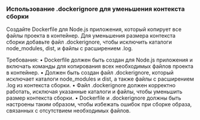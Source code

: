 
### Использование .dockerignore для уменьшения контекста сборки

Создайте Dockerfile для Node.js приложения, который копирует все файлы проекта в контейнер. Для уменьшения размера контекста сборки добавьте файл .dockerignore, чтобы исключить каталоги node_modules, dist, и файлы с расширением .log.

Требования:
•	Dockerfile должен быть создан для Node.js приложения и включать команды для копирования всех необходимых файлов проекта в контейнер.
•	Должен быть создан файл .dockerignore, который исключает каталоги node_modules и dist, а также файлы с расширением .log из контекста сборки.
•	Файл .dockerignore должен корректно работать, исключая указанные каталоги и файлы, чтобы уменьшить размер контекста сборки.
•	Dockerfile и .dockerignore должны быть настроены таким образом, чтобы избежать ошибок при сборке образа, связанных с отсутствием необходимых файлов.